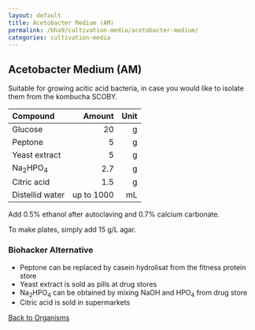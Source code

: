 ```yaml
---
layout: default
title: Acetobacter Medium (AM)
permalink: /bha9/cultivation-media/acetobacter-medium/
categories: cultivation-media
---
```


## Acetobacter Medium (AM)

Suitable for growing acitic acid bacteria, in case you would like to isolate them from the kombucha SCOBY.

|Compound| Amount | Unit |
|:-------|-------:|-----:|
|Glucose|20|g|
|Peptone|5|g|
|Yeast extract|5|g|
|Na<sub>2</sub>HPO<sub>4</sub>|2.7|g|
|Citric acid|1.5|g|
|Distellid water|up to 1000|mL|

Add 0.5% ethanol after autoclaving and 0.7% calcium carbonate.

To make plates, simply add 15 g/L agar.

### Biohacker Alternative
* Peptone can be replaced by casein hydrolisat from the fitness protein store
* Yeast extract is sold as pills at drug stores
* Na<sub>2</sub>HPO<sub>4</sub> can be obtained by mixing NaOH and HPO<sub>4</sub> from drug store
* Citric acid is sold in supermarkets

[Back to Organisms](/bha9/organisms/)
